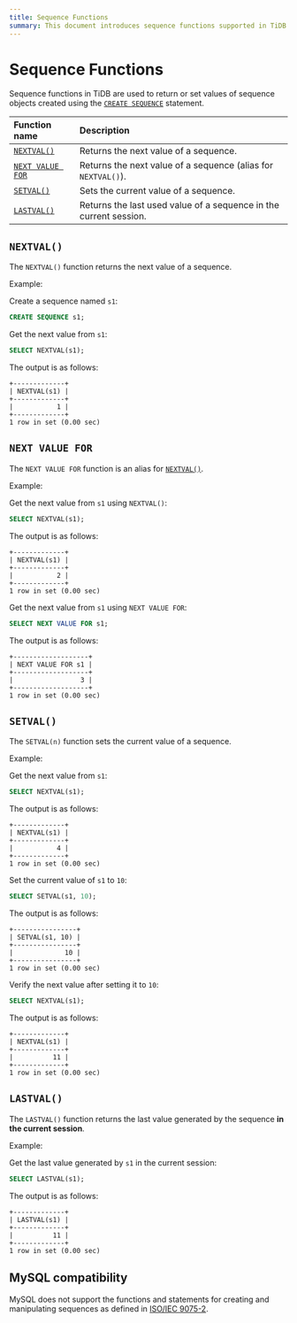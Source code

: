 ```yaml
---
title: Sequence Functions
summary: This document introduces sequence functions supported in TiDB.
---
```


# Sequence Functions

Sequence functions in TiDB are used to return or set values of sequence objects created using the [`CREATE SEQUENCE`](/sql-statements/sql-statement-create-sequence.md) statement.

| Function name | Description |
| :-------------- | :------------------------------------- |
| [`NEXTVAL()`](#nextval) | Returns the next value of a sequence. |
| [`NEXT VALUE FOR`](#next-value-for) | Returns the next value of a sequence (alias for `NEXTVAL()`). |
| [`SETVAL()`](#setval) | Sets the current value of a sequence. |
| [`LASTVAL()`](#lastval) | Returns the last used value of a sequence in the current session. |

## `NEXTVAL()`

The `NEXTVAL()` function returns the next value of a sequence.

Example:

Create a sequence named `s1`:

```sql
CREATE SEQUENCE s1;
```

Get the next value from `s1`:

```sql
SELECT NEXTVAL(s1);
```

The output is as follows:

```
+-------------+
| NEXTVAL(s1) |
+-------------+
|           1 |
+-------------+
1 row in set (0.00 sec)
```

## `NEXT VALUE FOR`

The `NEXT VALUE FOR` function is an alias for [`NEXTVAL()`](#nextval).

Example:

Get the next value from `s1` using `NEXTVAL()`:

```sql
SELECT NEXTVAL(s1);
```

The output is as follows:

```
+-------------+
| NEXTVAL(s1) |
+-------------+
|           2 |
+-------------+
1 row in set (0.00 sec)
```

Get the next value from `s1` using `NEXT VALUE FOR`:

```sql
SELECT NEXT VALUE FOR s1;
```

The output is as follows:

```
+-------------------+
| NEXT VALUE FOR s1 |
+-------------------+
|                 3 |
+-------------------+
1 row in set (0.00 sec)
```

## `SETVAL()`

The `SETVAL(n)` function sets the current value of a sequence.

Example:

Get the next value from `s1`:

```sql
SELECT NEXTVAL(s1);
```

The output is as follows:

```
+-------------+
| NEXTVAL(s1) |
+-------------+
|           4 |
+-------------+
1 row in set (0.00 sec)
```

Set the current value of `s1` to `10`:

```sql
SELECT SETVAL(s1, 10);
```

The output is as follows:

```
+----------------+
| SETVAL(s1, 10) |
+----------------+
|             10 |
+----------------+
1 row in set (0.00 sec)
```

Verify the next value after setting it to `10`:

```sql
SELECT NEXTVAL(s1);
```

The output is as follows:

```
+-------------+
| NEXTVAL(s1) |
+-------------+
|          11 |
+-------------+
1 row in set (0.00 sec)
```

## `LASTVAL()`

The `LASTVAL()` function returns the last value generated by the sequence **in the current session**.

Example:

Get the last value generated by `s1` in the current session:

```sql
SELECT LASTVAL(s1);
```

The output is as follows:

```
+-------------+
| LASTVAL(s1) |
+-------------+
|          11 |
+-------------+
1 row in set (0.00 sec)
```

## MySQL compatibility

MySQL does not support the functions and statements for creating and manipulating sequences as defined in [ISO/IEC 9075-2](https://www.iso.org/standard/76584.html).
